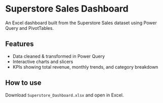 # Superstore Sales Dashboard

An Excel dashboard built from the Superstore Sales dataset using Power Query and PivotTables.

## Features
- Data cleaned & transformed in Power Query
- Interactive charts and slicers
- KPIs showing total revenue, monthly trends, and category breakdown

## How to use
Download `Superstore_Dashboard.xlsx` and open in Excel.
